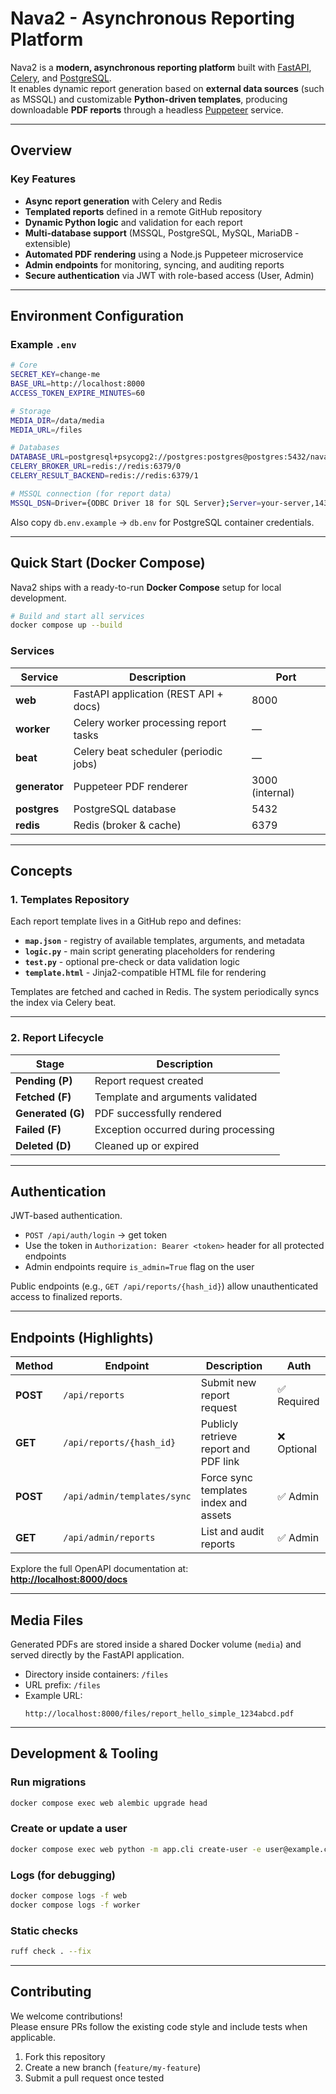 # Nava2 - Asynchronous Reporting Platform

Nava2 is a **modern, asynchronous reporting platform** built with [FastAPI](https://fastapi.tiangolo.com/), [Celery](https://docs.celeryq.dev/), and [PostgreSQL](https://www.postgresql.org/).  
It enables dynamic report generation based on **external data sources** (such as MSSQL) and customizable **Python-driven templates**, producing downloadable **PDF reports** through a headless [Puppeteer](https://pptr.dev/) service.

---

## Overview

### Key Features
- **Async report generation** with Celery and Redis  
- **Templated reports** defined in a remote GitHub repository  
- **Dynamic Python logic** and validation for each report  
- **Multi-database support** (MSSQL, PostgreSQL, MySQL, MariaDB - extensible)  
- **Automated PDF rendering** using a Node.js Puppeteer microservice  
- **Admin endpoints** for monitoring, syncing, and auditing reports  
- **Secure authentication** via JWT with role-based access (User, Admin)

---

## Environment Configuration

### Example `.env`

```bash
# Core
SECRET_KEY=change-me
BASE_URL=http://localhost:8000
ACCESS_TOKEN_EXPIRE_MINUTES=60

# Storage
MEDIA_DIR=/data/media
MEDIA_URL=/files

# Databases
DATABASE_URL=postgresql+psycopg2://postgres:postgres@postgres:5432/nava2
CELERY_BROKER_URL=redis://redis:6379/0
CELERY_RESULT_BACKEND=redis://redis:6379/1

# MSSQL connection (for report data)
MSSQL_DSN=Driver={ODBC Driver 18 for SQL Server};Server=your-server,1433;Database=yourdb;UID=user;PWD=pass;Encrypt=yes;TrustServerCertificate=yes;
```

Also copy `db.env.example` → `db.env` for PostgreSQL container credentials.

---

## Quick Start (Docker Compose)

Nava2 ships with a ready-to-run **Docker Compose** setup for local development.

```bash
# Build and start all services
docker compose up --build
```

### Services

| Service | Description | Port |
|----------|--------------|------|
| **web** | FastAPI application (REST API + docs) | 8000 |
| **worker** | Celery worker processing report tasks | — |
| **beat** | Celery beat scheduler (periodic jobs) | — |
| **generator** | Puppeteer PDF renderer | 3000 (internal) |
| **postgres** | PostgreSQL database | 5432 |
| **redis** | Redis (broker & cache) | 6379 |

---

## Concepts

### 1. Templates Repository
Each report template lives in a GitHub repo and defines:
- **`map.json`** - registry of available templates, arguments, and metadata
- **`logic.py`** - main script generating placeholders for rendering
- **`test.py`** - optional pre-check or data validation logic
- **`template.html`** - Jinja2-compatible HTML file for rendering

Templates are fetched and cached in Redis. The system periodically syncs the index via Celery beat.

---

### 2. Report Lifecycle

| Stage | Description |
|--------|-------------|
| **Pending (P)** | Report request created |
| **Fetched (F)** | Template and arguments validated |
| **Generated (G)** | PDF successfully rendered |
| **Failed (F)** | Exception occurred during processing |
| **Deleted (D)** | Cleaned up or expired |

---

## Authentication

JWT-based authentication.

- `POST /api/auth/login` → get token  
- Use the token in `Authorization: Bearer <token>` header for all protected endpoints  
- Admin endpoints require `is_admin=True` flag on the user

Public endpoints (e.g., `GET /api/reports/{hash_id}`) allow unauthenticated access to finalized reports.

---

## Endpoints (Highlights)

| Method | Endpoint | Description | Auth |
|--------|-----------|-------------|------|
| **POST** | `/api/reports` | Submit new report request | ✅ Required |
| **GET** | `/api/reports/{hash_id}` | Publicly retrieve report and PDF link | ❌ Optional |
| **POST** | `/api/admin/templates/sync` | Force sync templates index and assets | ✅ Admin |
| **GET** | `/api/admin/reports` | List and audit reports | ✅ Admin |

Explore the full OpenAPI documentation at:  
**[http://localhost:8000/docs](http://localhost:8000/docs)**

---

## Media Files

Generated PDFs are stored inside a shared Docker volume (`media`) and served directly by the FastAPI application.

- Directory inside containers: `/files`
- URL prefix: `/files`
- Example URL:  
  ```
  http://localhost:8000/files/report_hello_simple_1234abcd.pdf
  ```

---

## Development & Tooling

### Run migrations
```bash
docker compose exec web alembic upgrade head
```

### Create or update a user
```bash
docker compose exec web python -m app.cli create-user -e user@example.com -p secret
```

### Logs (for debugging)
```bash
docker compose logs -f web
docker compose logs -f worker
```

### Static checks
```bash
ruff check . --fix
```

---

## Contributing

We welcome contributions!  
Please ensure PRs follow the existing code style and include tests when applicable.

1. Fork this repository  
2. Create a new branch (`feature/my-feature`)  
3. Submit a pull request once tested
